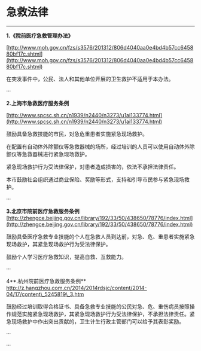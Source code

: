 # 急救法律

---

**1.《院前医疗急救管理办法》**

[http://www.moh.gov.cn/fzs/s3576/201312/806d4040aa0e4bd4b57cc645880bf17c.shtml](http://www.moh.gov.cn/fzs/s3576/201312/806d4040aa0e4bd4b57cc645880bf17c.shtml)

在突发事件中，公民、法人和其他单位开展的卫生救护不适用于本办法。

···

**2.上海市急救医疗服务条例**

[http://www.spcsc.sh.cn/n1939/n2440/n3273/u1ai133774.html](http://www.spcsc.sh.cn/n1939/n2440/n3273/u1ai133774.html)

鼓励具备急救技能的市民，对急危重患者实施紧急现场救护。

在配置有自动体外除颤仪等急救器械的场所，经过培训的人员可以使用自动体外除颤仪等急救器械进行紧急现场救护。

紧急现场救护行为受法律保护，对患者造成损害的，依法不承担法律责任。

本市鼓励社会组织通过商业保险、奖励等形式，支持和引导市民参与紧急现场救护。

···

**3.北京市院前医疗急救服务条例**  
[http://zhengce.beijing.gov.cn/library/192/33/50/438650/78776/index.html](http://zhengce.beijing.gov.cn/library/192/33/50/438650/78776/index.html)

鼓励具备医疗急救专业技能的个人在急救人员到达前，对急、危、重患者实施紧急现场救护，其紧急现场救护行为受法律保护。

鼓励个人学习医疗急救知识，提高自救、互救能力。

···

4**.杭州院前医疗急救服务条例**  
http://z.hangzhou.com.cn/2014/2014rdsjc/content/2014-04/17/content\_5245819\_3.htm

鼓励经过培训取得合格证书、具备急救专业技能的公民对急、危、重伤病员按照操作规范实施紧急现场救护，其紧急现场救护行为受法律保护，不承担法律责任。紧急现场救护中作出突出贡献的，卫生计生行政主管部门可以给予其表彰奖励。

···

···

